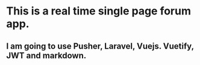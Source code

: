 # This is a real time single page forum app.

## I am going to use Pusher, Laravel, Vuejs. Vuetify, JWT and markdown.
